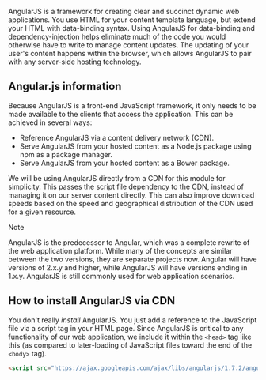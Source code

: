 AngularJS is a framework for creating clear and succinct dynamic web applications. You use HTML for your content template language, but extend your HTML with data-binding syntax. Using AngularJS for data-binding and dependency-injection helps eliminate much of the code you would otherwise have to write to manage content updates. The updating of your user's content happens within the browser, which allows AngularJS to pair with any server-side hosting technology.

## Angular.js information

Because AngularJS is a front-end JavaScript framework, it only needs to be made available to the clients that access the application. This can be achieved in several ways:

- Reference AngularJS via a content delivery network (CDN).
- Serve AngularJS from your hosted content as a Node.js package using npm as a package manager.
- Serve AngularJS from your hosted content as a Bower package.

We will be using AngularJS directly from a CDN for this module for simplicity. This passes the script file dependency to the CDN, instead of managing it on our server content directly. This can also improve download speeds based on the speed and geographical distribution of the CDN used for a given resource.

> [!NOTE]
> AngularJS is the predecessor to Angular, which was a complete rewrite of the web application platform. While many of the concepts are similar between the two versions, they are separate projects now. Angular will have versions of 2.x.y and higher, while AngularJS will have versions ending in 1.x.y. AngularJS is still commonly used for web application scenarios.

## How to install AngularJS via CDN

You don't really _install_ AngularJS. You just add a reference to the JavaScript file via a script tag in your HTML page. Since AngularJS is critical to any functionality of our web application, we include it within the `<head>` tag like this (as compared to later-loading of JavaScript files toward the end of the `<body>` tag).

```html
<script src="https://ajax.googleapis.com/ajax/libs/angularjs/1.7.2/angular.min.js"></script>
```
